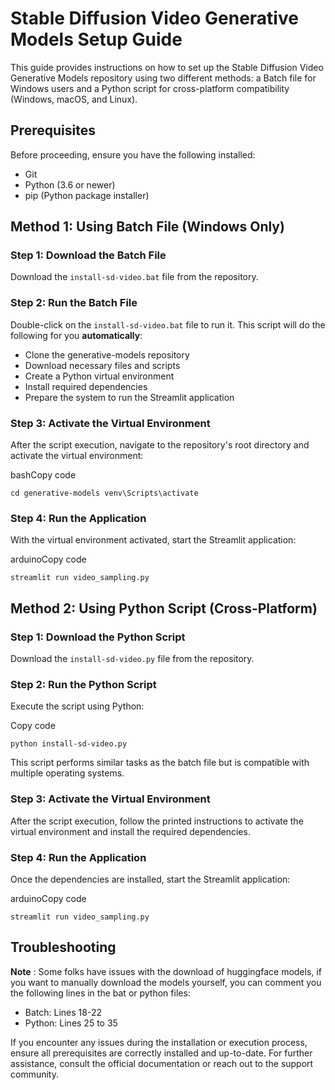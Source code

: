 
# Stable Diffusion Video Generative Models Setup Guide

This guide provides instructions on how to set up the Stable Diffusion Video Generative Models repository using two different methods: a Batch file for Windows users and a Python script for cross-platform compatibility (Windows, macOS, and Linux).

## Prerequisites

Before proceeding, ensure you have the following installed:

-   Git
-   Python (3.6 or newer)
-   pip (Python package installer)

## Method 1: Using Batch File (Windows Only)

### Step 1: Download the Batch File

Download the `install-sd-video.bat` file from the repository.

### Step 2: Run the Batch File

Double-click on the `install-sd-video.bat` file to run it. This script will do the following for you **automatically**:

-   Clone the generative-models repository
-   Download necessary files and scripts
-   Create a Python virtual environment
-   Install required dependencies
-   Prepare the system to run the Streamlit application

### Step 3: Activate the Virtual Environment

After the script execution, navigate to the repository's root directory and activate the virtual environment:

bashCopy code

`cd generative-models
venv\Scripts\activate` 

### Step 4: Run the Application

With the virtual environment activated, start the Streamlit application:

arduinoCopy code

`streamlit run video_sampling.py` 

## Method 2: Using Python Script (Cross-Platform)

### Step 1: Download the Python Script

Download the `install-sd-video.py` file from the repository.

### Step 2: Run the Python Script

Execute the script using Python:

Copy code

`python install-sd-video.py` 

This script performs similar tasks as the batch file but is compatible with multiple operating systems.

### Step 3: Activate the Virtual Environment

After the script execution, follow the printed instructions to activate the virtual environment and install the required dependencies.

### Step 4: Run the Application

Once the dependencies are installed, start the Streamlit application:

arduinoCopy code

`streamlit run video_sampling.py` 

## Troubleshooting
**Note** : Some folks have issues with the download of huggingface models, if you want to manually download the models yourself, you can comment you the following lines in the bat or python files:
* Batch: Lines 18-22
* Python: Lines 25 to 35

  
If you encounter any issues during the installation or execution process, ensure all prerequisites are correctly installed and up-to-date. For further assistance, consult the official documentation or reach out to the support community.
